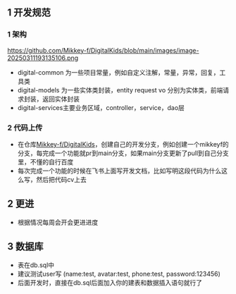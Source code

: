 ## 1 开发规范

### 1 架构


https://github.com/Mikkey-f/DigitalKids/blob/main/images/image-20250311193135106.png


- digital-common 为一些项目常量，例如自定义注解，常量，异常，回复，工具类
- digital-models 为一些实体类封装，entity request vo 分别为实体类，前端请求封装，返回实体封装
- digital-services主要业务区域，controller，service，dao层

### 2 代码上传

- 在仓库[Mikkey-f/DigitalKids](https://github.com/Mikkey-f/DigitalKids)，创建自己的开发分支，例如创建一个mikkeyf的分支，每完成一个功能就pr到main分支，如果main分支更新了pull到自己分支里，不懂的自行百度
- 每次完成一个功能的时候在飞书上面写开发文档，比如写明这段代码为什么这么写，然后把代码cv上去

## 2 更进


- 根据情况每周会开会更进进度


## 3 数据库
- 表在db.sql中
- 建议测试user写 (name:test, avatar:test, phone:test, password:123456)
- 后面开发时，直接在db.sql后面加入你的建表和数据插入语句就行了

